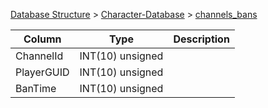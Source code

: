 [Database Structure](Database-Structure) > [Character-Database](Character-Database) > [channels_bans](channels_bans)

Column | Type | Description
--- | --- | ---
ChannelId | INT(10) unsigned | 
PlayerGUID | INT(10) unsigned | 
BanTime | INT(10) unsigned | 
